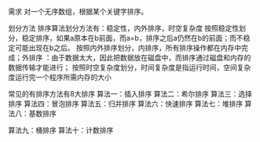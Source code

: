 需求
对一个无序数组，根据某个关键字排序。

划分方法
排序算法划分方法有：稳定性，内外排序，时空复杂度
按照稳定性划分，稳定排序，如果a原本在b前面，而a=b，排序之后a仍然在b的前面；而不稳定可能出现在b之后。
按照内外排序划分，内排序，所有排序操作都在内存中完成；外排序 ：由于数据太大，因此把数据放在磁盘中，而排序通过磁盘和内存的数据传输才能进行；
按照时空复杂度划分，时间复杂度是指运行时间，空间复杂度运行完一个程序所需内存的大小

常见的有排序方法有8大排序
算法一：插入排序
算法二：希尔排序
算法三：选择排序
算法四：冒泡排序
算法五：归并排序
算法六：快速排序
算法七：堆排序
算法八：基数排序

算法九：桶排序
算法十：计数排序